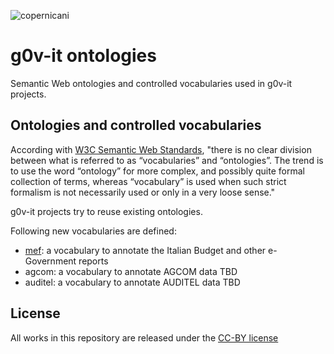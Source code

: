 ![copernicani](https://copernicani.it/wp-content/uploads/cropped-logo_orizzontale_trasparente-1-e1525161268864.png)

g0v-it ontologies
==================
Semantic Web ontologies and controlled vocabularies used in g0v-it projects.


## Ontologies and controlled vocabularies

According with [W3C Semantic Web Standards](https://www.w3.org/standards/semanticweb/ontology), "there is no clear division between what is referred to as “vocabularies” and “ontologies”. The trend is to use the word “ontology” for more complex, and possibly quite formal collection of terms, whereas “vocabulary” is used when such strict formalism is not necessarily used or only in a very loose sense."

g0v-it projects try to reuse existing ontologies.

Following new vocabularies are defined:

- [mef](mef/): a vocabulary to annotate the Italian Budget and other e-Government reports
- agcom: a vocabulary to annotate AGCOM data TBD
- auditel: a vocabulary to annotate AUDITEL data TBD


## License

All works in this repository are released under the [CC-BY license](https://creativecommons.org/licenses/by/4.0/)

